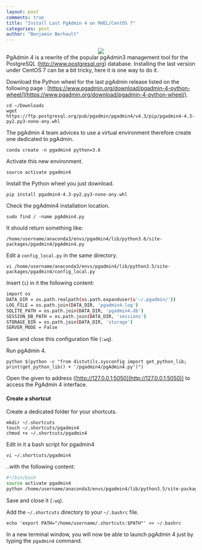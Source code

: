 ```yaml
---
layout: post
comments: true
title: "Install Last PgAdmin 4 on RHEL/CentOS 7"
categories: post
author: "Benjamin Berhault"
---
```


<div class="row">
  <div class="col grid s12 m6 l3">
    <center><img src="{{ '/images/pgadmin.png' | relative_url }}" class="responsive-img"></center>
  </div>
  <div class="col grid s12 m6 l9 ">
    PgAdmin 4 is a rewrite of the popular pgAdmin3 management tool for the PostgreSQL (<a href="http://www.postgresql.org">http://www.postgresql.org</a>) database. Installing the last version under CentOS 7 can be a bit tricky, here it is one way to do it.
  </div>
</div>

Download the Python wheel for the last pgAdmin release listed on the following page : [https://www.pgadmin.org/download/pgadmin-4-python-wheel/](https://www.pgadmin.org/download/pgadmin-4-python-wheel/).
```console
cd ~/Downloads
wget https://ftp.postgresql.org/pub/pgadmin/pgadmin4/v4.3/pip/pgadmin4-4.3-py2.py3-none-any.whl
```

The pgAdmin 4 team advices to use a virtual environment therefore create one dedicated to pgAdmin.
```console
conda create -n pgadmin4 python=3.6
```

Activate this new environment.
```console
source activate pgadmin4
```

Install the Python wheel you just download.
```console
pip install pgadmin4-4.3-py2.py3-none-any.whl
```

Check the pgAdmin4 installation location.
```console
sudo find / -name pgAdmin4.py
```

It should return something like:
```console
/home/username/anaconda3/envs/pgadmin4/lib/python3.6/site-packages/pgadmin4/pgAdmin4.py
```

Edit a `config_local.py` in the same directory.
```console
vi /home/username/anaconda3/envs/pgadmin4/lib/python3.5/site-packages/pgadmin4/config_local.py
```

Insert (`i`) in it the following content: 
```bash
import os
DATA_DIR = os.path.realpath(os.path.expanduser(u'~/.pgadmin/'))
LOG_FILE = os.path.join(DATA_DIR, 'pgadmin4.log')
SQLITE_PATH = os.path.join(DATA_DIR, 'pgadmin4.db')
SESSION_DB_PATH = os.path.join(DATA_DIR, 'sessions') 
STORAGE_DIR = os.path.join(DATA_DIR, 'storage')
SERVER_MODE = False
```

Save and close this configuration file (`:wq`).

Run pgAdmin 4.
```console
python $(python -c "from distutils.sysconfig import get_python_lib; print(get_python_lib() + '/pgadmin4/pgAdmin4.py')")
```

Open the given to address ([http://127.0.0.1:5050](http://127.0.0.1:5050)) to access the PgAdmin 4 interface.

#### Create a shortcut

Create a dedicated folder for your shortcuts.
```console
mkdir ~/.shortcuts
touch ~/.shortcuts/pgadmin4
chmod +x ~/.shortcuts/pgadmin4
```

Edit in it a bash script for pgadmin4 
```console
vi ~/.shortcuts/pgadmin4
```

..with the following content: 
```bash
#!/bin/bash
source activate pgadmin4
python /home/username/anaconda3/envs/pgadmin4/lib/python3.5/site-packages/pgadmin4/pgAdmin4.py
```

Save and close it (`:wq`).

Add the `~/.shortcuts` directory to your `~/.bashrc` file.
```console
echo 'export PATH="/home/username/.shortcuts:$PATH"' >> ~/.bashrc
```

In a new terminal window, you will now be able to launch pgAdmin 4 just by typing the `pgadmin4` command.
